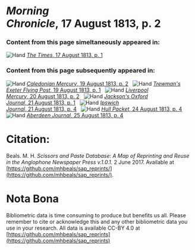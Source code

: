 # *Morning Chronicle*, 17 August 1813, p. 2  
  
### Content from this page simeltaneously appeared in:  
![Hand](http://scissorsandpaste.net/wp-content/uploads/2017/06/smallhandpointer.png) [*The Times*, 17 August 1813, p. 1](https://mhbeals.github.io/sap_html/The-Times/The-Times-17-August-1813-p-1)  
  
### Content from this page subsequently appeared in:  
![Hand](http://scissorsandpaste.net/wp-content/uploads/2017/06/smallhandpointer.png) [*Caledonian Mercury*, 19 August 1813, p. 2](https://mhbeals.github.io/sap_html/Caledonian-Mercury/Caledonian-Mercury-19-August-1813-p-2)  
![Hand](http://scissorsandpaste.net/wp-content/uploads/2017/06/smallhandpointer.png) [*Trewman's Exeter Flying Post*, 19 August 1813, p. 1](https://mhbeals.github.io/sap_html/Trewman's-Exeter-Flying-Post/Trewman's-Exeter-Flying-Post-19-August-1813-p-1)  
![Hand](http://scissorsandpaste.net/wp-content/uploads/2017/06/smallhandpointer.png) [*Liverpool Mercury*, 20 August 1813, p. 2](https://mhbeals.github.io/sap_html/Liverpool-Mercury/Liverpool-Mercury-20-August-1813-p-2)  
![Hand](http://scissorsandpaste.net/wp-content/uploads/2017/06/smallhandpointer.png) [*Jackson's Oxford Journal*, 21 August 1813, p. 1](https://mhbeals.github.io/sap_html/Jackson's-Oxford-Journal/Jackson's-Oxford-Journal-21-August-1813-p-1)  
![Hand](http://scissorsandpaste.net/wp-content/uploads/2017/06/smallhandpointer.png) [*Ipswich Journal*, 21 August 1813, p. 4](https://mhbeals.github.io/sap_html/Ipswich-Journal/Ipswich-Journal-21-August-1813-p-4)  
![Hand](http://scissorsandpaste.net/wp-content/uploads/2017/06/smallhandpointer.png) [*Hull Packet*, 24 August 1813, p. 4](https://mhbeals.github.io/sap_html/Hull-Packet/Hull-Packet-24-August-1813-p-4)  
![Hand](http://scissorsandpaste.net/wp-content/uploads/2017/06/smallhandpointer.png) [*Aberdeen Journal*, 25 August 1813, p. 4](https://mhbeals.github.io/sap_html/Aberdeen-Journal/Aberdeen-Journal-25-August-1813-p-4)  


# Citation: 

Beals. M. H. *Scissors and Paste Database: A Map of Reprinting and Reuse in the Anglophone Newspaper Press v.1.0.1.* 2 June 2017. Available at [https://github.com/mhbeals/sap_reprints/](https://github.com/mhbeals/sap_reprints/). 

# Nota Bona

Bibliometric data is time consuming to produce but benefits us all. Please remember to cite or acknowledge this and any other bibliometric data you use in your research. All data is available CC-BY 4.0 at [https://github.com/mhbeals/sap_reprints](https://github.com/mhbeals/sap_reprints)